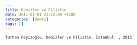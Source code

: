 ```yaml
---
title: Denizler ve Filistin
date: 2011-01-01 21:15:00 +0100
categories: [Books]
tags: []
---
```


```Turhan Feyizoğlu. Denizler ve Filistin. İstanbul: , 2011```

